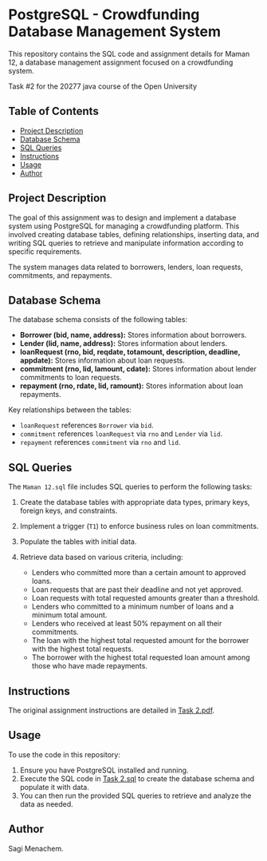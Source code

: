 # PostgreSQL - Crowdfunding Database Management System

This repository contains the SQL code and assignment details for Maman 12, a database management assignment focused on a crowdfunding system.

Task #2 for the 20277 java course of the Open University

## Table of Contents

* [Project Description](#project-description)
* [Database Schema](#database-schema)
* [SQL Queries](#sql-queries)
* [Instructions](#instructions)
* [Usage](#usage)
* [Author](#author)

## Project Description

The goal of this assignment was to design and implement a database system using PostgreSQL for managing a crowdfunding platform. This involved creating database tables, defining relationships, inserting data, and writing SQL queries to retrieve and manipulate information according to specific requirements.

The system manages data related to borrowers, lenders, loan requests, commitments, and repayments.

## Database Schema

The database schema consists of the following tables:

* **Borrower (bid, name, address):** Stores information about borrowers.
* **Lender (lid, name, address):** Stores information about lenders.
* **loanRequest (rno, bid, reqdate, totamount, description, deadline, appdate):** Stores information about loan requests.
* **commitment (rno, lid, lamount, cdate):** Stores information about lender commitments to loan requests.
* **repayment (rno, rdate, lid, ramount):** Stores information about loan repayments.

Key relationships between the tables:

* `loanRequest` references `Borrower` via `bid`.
* `commitment` references `loanRequest` via `rno` and `Lender` via `lid`.
* `repayment` references `commitment` via `rno` and `lid`.

## SQL Queries

The `Maman 12.sql` file includes SQL queries to perform the following tasks:

1.  Create the database tables with appropriate data types, primary keys, foreign keys, and constraints.
2.  Implement a trigger (`T1`) to enforce business rules on loan commitments.
3.  Populate the tables with initial data.
4.  Retrieve data based on various criteria, including:

    * Lenders who committed more than a certain amount to approved loans.
    * Loan requests that are past their deadline and not yet approved.
    * Loan requests with total requested amounts greater than a threshold.
    * Lenders who committed to a minimum number of loans and a minimum total amount.
    * Lenders who received at least 50% repayment on all their commitments.
    * The loan with the highest total requested amount for the borrower with the highest total requests.
    * The borrower with the highest total requested loan amount among those who have made repayments.

## Instructions

The original assignment instructions are detailed in [Task 2.pdf](Task%202.pdf).

## Usage

To use the code in this repository:

1.  Ensure you have PostgreSQL installed and running.
2.  Execute the SQL code in [Task 2.sql](Task%202.sql) to create the database schema and populate it with data.
3.  You can then run the provided SQL queries to retrieve and analyze the data as needed.

## Author

Sagi Menachem.
